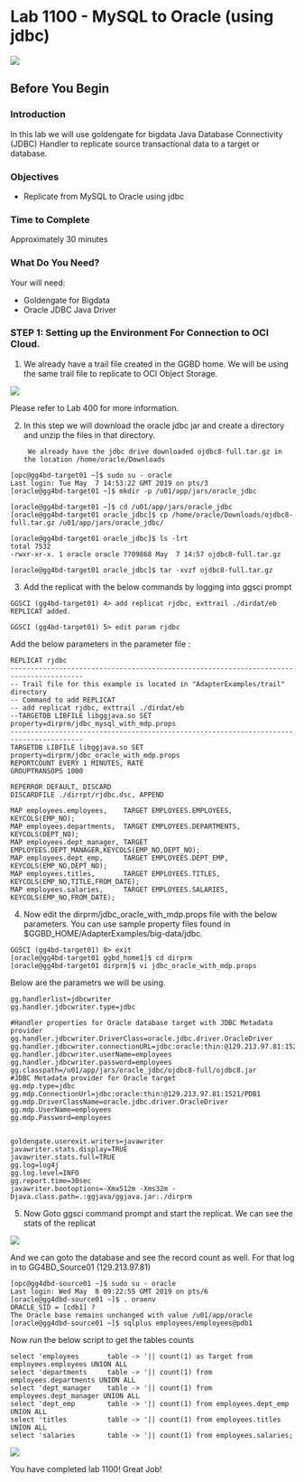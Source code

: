 # Lab 1100 -  MySQL to Oracle (using jdbc)
![](images/1100/image100_0.png)

## Before You Begin

### Introduction
In this lab we will use goldengate for bigdata Java Database Connectivity (JDBC) Handler to replicate source transactional data to a target or database.

### Objectives
- Replicate from MySQL to Oracle using jdbc

### Time to Complete
Approximately 30 minutes

### What Do You Need?
Your will need:
- Goldengate for Bigdata
- Oracle JDBC Java Driver

### STEP 1: Setting up the Environment For Connection to OCI Cloud.

1. We already have a trail file created in the GGBD home. We will be using the same trail file to replicate to OCI Object Storage.

![](images/1100/image100_1.png)

Please refer to Lab 400 for more information.

2. In this step we will download the oracle jdbc jar and create a directory and unzip the files in that directory.

        We already have the jdbc drive downloaded ojdbc8-full.tar.gz in the location /home/oracle/Downloads 
```
[opc@gg4bd-target01 ~]$ sudo su - oracle
Last login: Tue May  7 14:53:22 GMT 2019 on pts/3
[oracle@gg4bd-target01 ~]$ mkdir -p /u01/app/jars/oracle_jdbc

[oracle@gg4bd-target01 ~]$ cd /u01/app/jars/oracle_jdbc
[oracle@gg4bd-target01 oracle_jdbc]$ cp /home/oracle/Downloads/ojdbc8-full.tar.gz /u01/app/jars/oracle_jdbc/

[oracle@gg4bd-target01 oracle_jdbc]$ ls -lrt
total 7532
-rwxr-xr-x. 1 oracle oracle 7709868 May  7 14:57 ojdbc8-full.tar.gz

[oracle@gg4bd-target01 oracle_jdbc]$ tar -xvzf ojdbc8-full.tar.gz
```
    
3. Add the replicat with the below commands by logging into ggsci prompt

```
GGSCI (gg4bd-target01) 4> add replicat rjdbc, exttrail ./dirdat/eb
REPLICAT added.

GGSCI (gg4bd-target01) 5> edit param rjdbc
```

Add the below parameters in the parameter file :

```
REPLICAT rjdbc
----------------------------------------------------------------------------------------
-- Trail file for this example is located in "AdapterExamples/trail" directory
-- Command to add REPLICAT
-- add replicat rjdbc, exttrail ./dirdat/eb
--TARGETDB LIBFILE libggjava.so SET property=dirprm/jdbc_mysql_with_mdp.props
----------------------------------------------------------------------------------------
TARGETDB LIBFILE libggjava.so SET property=dirprm/jdbc_oracle_with_mdp.props
REPORTCOUNT EVERY 1 MINUTES, RATE
GROUPTRANSOPS 1000

REPERROR DEFAULT, DISCARD
DISCARDFILE ./dirrpt/rjdbc.dsc, APPEND

MAP employees.employees,    TARGET EMPLOYEES.EMPLOYEES,   KEYCOLS(EMP_NO);
MAP employees.departments,  TARGET EMPLOYEES.DEPARTMENTS, KEYCOLS(DEPT_NO);
MAP employees.dept_manager, TARGET EMPLOYEES.DEPT_MANAGER,KEYCOLS(EMP_NO,DEPT_NO);
MAP employees.dept_emp,     TARGET EMPLOYEES.DEPT_EMP,    KEYCOLS(EMP_NO,DEPT_NO);
MAP employees.titles,       TARGET EMPLOYEES.TITLES,      KEYCOLS(EMP_NO,TITLE,FROM_DATE);
MAP employees.salaries,     TARGET EMPLOYEES.SALARIES,    KEYCOLS(EMP_NO,FROM_DATE);
```

4. Now edit the dirprm/jdbc_oracle_with_mdp.props file with the below parameters. You can use sample property files found in $GGBD_HOME/AdapterExamples/big-data/jdbc.

```
GGSCI (gg4bd-target01) 8> exit
[oracle@gg4bd-target01 ggbd_home1]$ cd dirprm
[oracle@gg4bd-target01 dirprm]$ vi jdbc_oracle_with_mdp.props
```

Below are the parametrs we will be using.
```
gg.handlerlist=jdbcwriter
gg.handler.jdbcwriter.type=jdbc

#Handler properties for Oracle database target with JDBC Metadata provider
gg.handler.jdbcwriter.DriverClass=oracle.jdbc.driver.OracleDriver
gg.handler.jdbcwriter.connectionURL=jdbc:oracle:thin:@129.213.97.81:1521/PDB1
gg.handler.jdbcwriter.userName=employees
gg.handler.jdbcwriter.password=employees
gg.classpath=/u01/app/jars/oracle_jdbc/ojdbc8-full/ojdbc8.jar
#JDBC Metadata provider for Oracle target
gg.mdp.type=jdbc
gg.mdp.ConnectionUrl=jdbc:oracle:thin:@129.213.97.81:1521/PDB1
gg.mdp.DriverClassName=oracle.jdbc.driver.OracleDriver
gg.mdp.UserName=employees
gg.mdp.Password=employees


goldengate.userexit.writers=javawriter
javawriter.stats.display=TRUE
javawriter.stats.full=TRUE
gg.log=log4j
gg.log.level=INFO
gg.report.time=30sec
javawriter.bootoptions=-Xmx512m -Xms32m -Djava.class.path=.:ggjava/ggjava.jar:./dirprm
```

5. Now Goto ggsci command prompt and start the replicat. We can see the stats of the replicat

![](images/1100/image100_2.png)

And we can goto the database and see the record count as well. For that log in to GG4BD_Source01 (129.213.97.81)

```
[opc@gg4dbd-source01 ~]$ sudo su - oracle
Last login: Wed May  8 09:22:55 GMT 2019 on pts/6
[oracle@gg4dbd-source01 ~]$ . oraenv
ORACLE_SID = [cdb1] ?
The Oracle base remains unchanged with value /u01/app/oracle
[oracle@gg4dbd-source01 ~]$ sqlplus employees/employees@pdb1
```

Now run the below script to get the tables counts

```
select 'employees       table -> '|| count(1) as Target from employees.employees UNION ALL
select 'departments     table -> '|| count(1) from employees.departments UNION ALL
select 'dept_manager    table -> '|| count(1) from employees.dept_manager UNION ALL
select 'dept_emp        table -> '|| count(1) from employees.dept_emp UNION ALL
select 'titles          table -> '|| count(1) from employees.titles UNION ALL
select 'salaries        table -> '|| count(1) from employees.salaries;
```

![](images/1100/image100_3.png)

You have completed lab 1100! Great Job!
